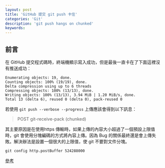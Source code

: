 ```yaml
---
layout: post
title: 'GitHub 提交 git push 卡住'
categories: 'Git'
description: 'git push hangs on chunked'
keywords: 
---
```


## 前言
在 GitHub 提交程式碼時，終端機顯示寫入成功，但是最後一直卡在了下面這裡沒有推送成功：

```
Enumerating objects: 19, done.
Counting objects: 100% (19/19), done.
Delta compression using up to 6 threads
Compressing objects: 100% (13/13), done.
Writing objects: 100% (13/13), 3.94 MiB | 1.20 MiB/s, done.
Total 13 (delta 6), reused 0 (delta 0), pack-reused 0
```

若使用 `git push --verbose --progress` 上傳應該會得到以下訊息：
> POST git-receive-pack (chunked)

其主要原因是在使用https 傳輸時，如果上傳的內容大小超過了一個預設上限值時，git 會使用分塊編碼的方式將內容上傳。因為 Bug 的關係最終還是會上傳失敗。解決辦法是設置一個很大的上限值，使 git 不要對文件分塊。

```
git config http.postBuffer 524288000
```

[參考](https://stackoverflow.com/questions/10790232/hanging-at-post-git-receive-pack-chunked)